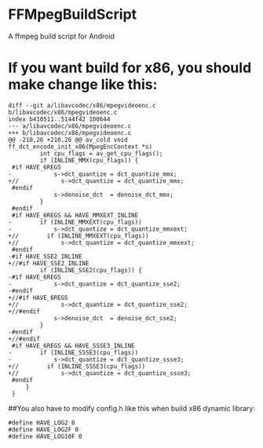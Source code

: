 FFMpegBuildScript
=================

A ffmpeg build script for Android


If you want build for x86, you should make change like this:
=================
```
diff --git a/libavcodec/x86/mpegvideoenc.c b/libavcodec/x86/mpegvideoenc.c
index b410511..5144f42 100644
--- a/libavcodec/x86/mpegvideoenc.c
+++ b/libavcodec/x86/mpegvideoenc.c
@@ -210,26 +210,26 @@ av_cold void ff_dct_encode_init_x86(MpegEncContext *s)
         int cpu_flags = av_get_cpu_flags();
         if (INLINE_MMX(cpu_flags)) {
 #if HAVE_6REGS
-            s->dct_quantize = dct_quantize_mmx;
+//            s->dct_quantize = dct_quantize_mmx;
 #endif
             s->denoise_dct  = denoise_dct_mmx;
         }
 #endif
 #if HAVE_6REGS && HAVE_MMXEXT_INLINE
-        if (INLINE_MMXEXT(cpu_flags))
-            s->dct_quantize = dct_quantize_mmxext;
+//        if (INLINE_MMXEXT(cpu_flags))
+//            s->dct_quantize = dct_quantize_mmxext;
 #endif
-#if HAVE_SSE2_INLINE
+//#if HAVE_SSE2_INLINE
         if (INLINE_SSE2(cpu_flags)) {
-#if HAVE_6REGS
-            s->dct_quantize = dct_quantize_sse2;
-#endif
+//#if HAVE_6REGS
+//            s->dct_quantize = dct_quantize_sse2;
+//#endif
             s->denoise_dct  = denoise_dct_sse2;
         }
-#endif
+//#endif
 #if HAVE_6REGS && HAVE_SSSE3_INLINE
-        if (INLINE_SSSE3(cpu_flags))
-            s->dct_quantize = dct_quantize_ssse3;
+//        if (INLINE_SSSE3(cpu_flags))
+//            s->dct_quantize = dct_quantize_ssse3;
 #endif
     }
 }
```

##You also have to modify config.h like this when build x86 dynamic library:
```
#define HAVE_LOG2 0
#define HAVE_LOG2F 0
#define HAVE_LOG10F 0
```
